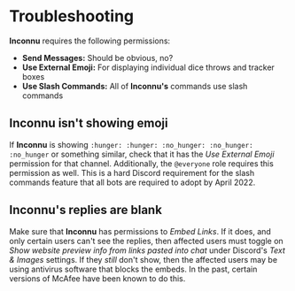 # Troubleshooting

**Inconnu** requires the following permissions:

* **Send Messages:** Should be obvious, no?
* **Use External Emoji:** For displaying individual dice throws and tracker boxes
* **Use Slash Commands:** All of **Inconnu's** commands use slash commands

## Inconnu isn't showing emoji

If **Inconnu** is showing `:hunger: :hunger: :no_hunger: :no_hunger: :no_hunger` or something similar, check that it has the *Use External Emoji* permission for that channel. Additionally, the `@everyone` role requires this permission as well. This is a hard Discord requirement for the slash commands feature that all bots are required to adopt by April 2022.

## Inconnu's replies are blank

Make sure that **Inconnu** has permissions to *Embed Links*. If it does, and only certain users can't see the replies, then affected users must toggle on *Show website preview info from links pasted into chat* under Discord's *Text & Images* settings. If they *still* don't show, then the affected users may be using antivirus software that blocks the embeds. In the past, certain versions of McAfee have been known to do this.
